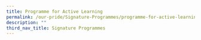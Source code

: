 ```yaml
---
title: Programme for Active Learning
permalink: /our-pride/Signature-Programmes/programme-for-active-learning/
description: ""
third_nav_title: Signature Programmes
---
```

